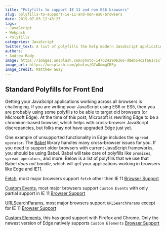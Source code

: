 ```yaml
---
title: "Polyfills to support IE 11 and non ES6 browsers"
slug: polyfills-to-support-ie-11-and-non-es6-browsers
date: 2019-07-03 12:43:23
tags:
- JavaScript
- Webpack
- Polyfills
categories: JavaScript
twitter_text: A list of polyfills the help modern JavaScript applications
authors: 
- Andrew Rady
image: https://images.unsplash.com/photo-1476242906366-d8eb64c2f661?ixlib=rb-1.2.1&ixid=eyJhcHBfaWQiOjEyMDd9&auto=format&fit=crop&w=1308&q=80
image_url: https://unsplash.com/photos/Q7wDdmgCBFg
image_credit: Matthew Guay
---
```


## Standard Polyfills for Front End

Getting your JavaScript applications working across all browsers is challenging. If you are writing your JavaScript using ES6 or ES5, then you are probably using some polyfills to be able to target old browsers (or Microsoft Edge). At the time of this post, Microsoft is rewriting Edge to be a chromium-based browser, which helps with cross-browser JavaScript discrepancies, but folks may not have upgraded Edge just yet.

One example of unsupported functionality in Edge includes the `spread operator`. The [Babel](https://babeljs.io/) library handles many cross-browser issues for you. If you need to support older browsers with current JavaScript frameworks, you should be using Babel. Babel will take care of polyfills like `promises`, `spread operators`, and more. Below is a list of polyfills that we use that Babel *does not handle*, which will get your applications working in browsers like Edge and IE11.

[Fetch](https://www.npmjs.com/package/whatwg-fetch), most major browsers support `fetch` other then IE 11 [Browser Support](https://caniuse.com/#feat=fetch)

[Custom Events](https://www.npmjs.com/package/custom-event-polyfill), most major browsers support `Custom Events` with only partial support in IE 11 [Browser Support](https://caniuse.com/#search=custom%20event)

[URLSearchParams](https://www.npmjs.com/package/url-search-params-polyfill), most major browsers support `URLSearchParams` except for IE 11 [Browser Support](https://caniuse.com/#search=URLSearchParams)


[Custom Elements](https://github.com/WebReflection/document-register-element), this has good support with Firefox and Chrome. Only the newest version of Edge natively supports `Custom Elements` [Browser Support](https://caniuse.com/#search=custom%20el)




